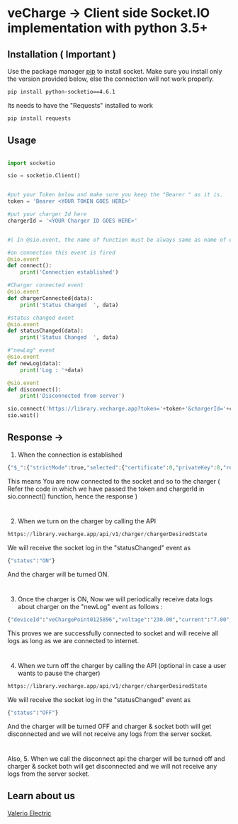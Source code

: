 # veCharge -> Client side Socket.IO implementation with python 3.5+

## Installation ( Important )

Use the package manager [pip](https://pip.pypa.io/en/stable/) to install socket.
Make sure you install only the version provided below, else the connection will not work properly.

```bash
pip install python-socketio==4.6.1
```

Its needs to have the "Requests" installed to work

```bash
pip install requests
```

## Usage

```python

import socketio

sio = socketio.Client()


#put your Token below and make sure you keep the "Bearer " as it is.
token = 'Bearer <YOUR TOKEN GOES HERE>'

#put your charger Id here
chargerId = '<YOUR Charger ID GOES HERE>'


#( In @sio.event, the name of function must be always same as name of event we are listening )

#on connection this event is fired
@sio.event
def connect():
    print('Connection established')

#Charger connected event
@sio.event
def chargerConnected(data):
    print('Status Changed  ', data)

#status changed event
@sio.event
def statusChanged(data):
    print('Status Changed  ', data)

#"newLog" event
@sio.event
def newLog(data):
    print('Log : '+data)

@sio.event
def disconnect():
    print('Disconnected from server')

sio.connect('https://library.vecharge.app?token='+token+'&chargerId='+chargerId )
sio.wait()


```

## Response ->

1. When the connection is established

```python
{"$_":{"strictMode":true,"selected":{"certificate":0,"privateKey":0,"regularPrice":0,"specialPrice":0,"specialUsers":0},"getters":{},"_id":"test","wasPopulated":false,"activePaths":{"paths":{"regularPrice":"require","_id":"init","privateKey":"require","certificate":"require","status":"init","location.type":"init","power":"init","voltage":"init","current":"init","energy":"init","prev_energy":"init","currentUser":"init","isActive":"init","partnerId":"init","desiredDgStatus":"init","reportedDgStatus":"init","chargerMode":"init","chargerPrivateUsers":"init","location.coordinates":"init","detail":"init","operator":"init","address":"init","v":"init","wifiConnectivity":"init","connectedTimestamp":"init"},"states":{"ignore":{},"default":{},"init":{"_id":true,"location.type":true,"location.coordinates":true,"status":true,"power":true,"voltage":true,"current":true,"energy":true,"prev_energy":true,"currentUser":true,"isActive":true,"partnerId":true,"detail":true,"operator":true,"address":true,"v":true,"wifiConnectivity":true,"connectedTimestamp":true,"desiredDgStatus":true,"reportedDgStatus":true,"chargerMode":true,"chargerPrivateUsers":true},"modify":{},"require":{"regularPrice":true,"privateKey":true,"certificate":true}},"stateNames":["require","modify","init","default","ignore"]},"pathsToScopes":{},"cachedRequired":{},"session":null,"$setCalled":{},"emitter":{"_events":{},"_eventsCount":0,"_maxListeners":0},"$options":{"skipId":true,"isNew":false,"willInit":true,"defaults":true}},"isNew":false,"$locals":{},"$op":null,"_doc":{"location":{"type":"Point","coordinates":[77.0608,28.7186]},"status":"OFF","power":0,"voltage":0,"current":0,"energy":0,"prev_energy":36.44,"currentUser":"pulse-test-user","isActive":true,"partnerId":"61dc307faf72d17afc57e385","desiredDgStatus":"OFF","reportedDgStatus":"OFF","chargerMode":"PUBLIC","chargerPrivateUsers":["+911234567890"],"_id":"test","detail":"_xxxxxx","operator":"veChargerCommunity","address":"Rohini Sector 22","_v":0,"wifiConnectivity":true,"connectedTimestamp":"2022-01-10T13:55:58.347Z"},"$init":true,"energy":0}
```

This means You are now connected to the socket and so to the charger ( Refer the code in which we have passed the token and chargerId in sio.connect() function, hence the response )

#

2. When we turn on the charger by calling the API

```python
https://library.vecharge.app/api/v1/charger/chargerDesiredState
```

We will receive the socket log in the "statusChanged" event as

```python
{"status":"ON"}
```

And the charger will be turned ON.

#

3. Once the charger is ON, Now we will periodically receive data logs about charger on the "newLog" event as follows :

```python
{"deviceId":"veChargePoint0125896","voltage":"230.00","current":"7.00","power":"1577.80","energy":0.23,"createdAt":"2022-01-10T13:57:59.124Z","userId":"pulse-test-user","chargerId":"test"}
```

This proves we are successfully connected to socket and will receive all logs as long as we are connected to internet.

#

4. When we turn off the charger by calling the API (optional in case a user wants to pause the charger)

```python
https://library.vecharge.app/api/v1/charger/chargerDesiredState
```

We will receive the socket log in the "statusChanged" event as

```python
{"status":"OFF"}
```

And the charger will be turned OFF and charger & socket both will get disconnected and we will not receive any logs from the server socket.

#

Also, 5. When we call the disconnect api the charger will be turned off and charger & socket both will get disconnected and we will not receive any logs from the server socket.

## Learn about us

[Valerio Electric](https://www.valerioelectric.com/)
